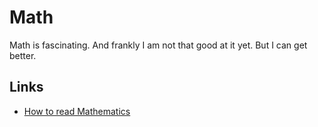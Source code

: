 # Math
Math is fascinating. And frankly I am not that good at it yet. But I can get better.

## Links
- [How to read Mathematics](https://news.ycombinator.com/item?id=15905048)